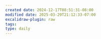 ```yaml
---
created date: 2024-12-17T08:51:31-08:00
modified date: 2025-03-29T21:12:33-07:00
excalidraw-plugin: raw
tags: 
type: daily
---
```




